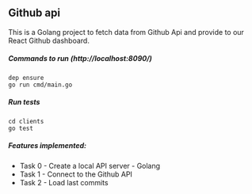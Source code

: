 ## Github api

This is a Golang project to fetch data from Github Api and provide to our React Github dashboard.

##### Commands to run (http://localhost:8090/)
  ```
  dep ensure
  go run cmd/main.go
```

##### Run tests
  ```
  cd clients
  go test
```

##### Features implemented:
- Task 0 - Create a local API server - Golang
- Task 1 - Connect to the Github API
- Task 2 - Load last commits
